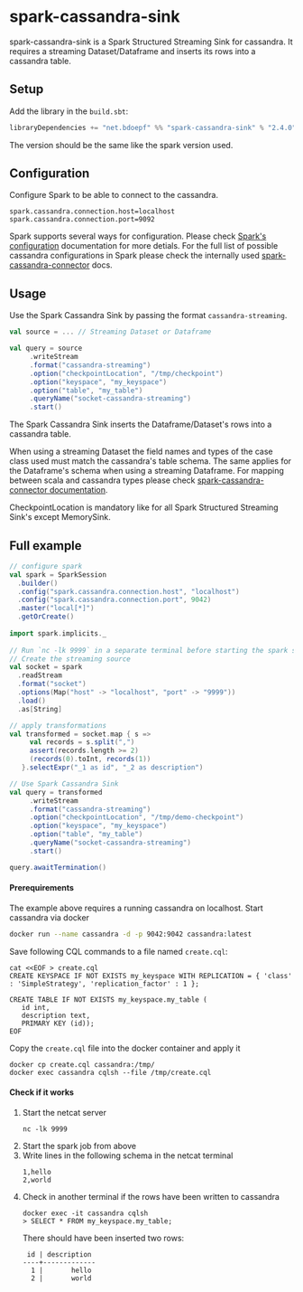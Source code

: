 spark-cassandra-sink
============

spark-cassandra-sink is a Spark Structured Streaming Sink for cassandra.
It requires a streaming Dataset/Dataframe and inserts its rows into a cassandra table.

Setup
-----

Add the library in the `build.sbt`:
```scala
libraryDependencies += "net.bdoepf" %% "spark-cassandra-sink" % "2.4.0"
```
The version should be the same like the spark version used.

Configuration
-------------
Configure Spark to be able to connect to the cassandra.
```
spark.cassandra.connection.host=localhost
spark.cassandra.connection.port=9092
```
Spark supports several ways for configuration. Please check [Spark's configuration](https://spark.apache.org/docs/latest/configuration.html) documentation for more detials.
For the full list of possible cassandra configurations in Spark please check the internally used [spark-cassandra-connector](https://github.com/datastax/spark-cassandra-connector) docs.


Usage
-----

Use the Spark Cassandra Sink by passing the format `cassandra-streaming`.

```scala
val source = ... // Streaming Dataset or Dataframe

val query = source
     .writeStream
     .format("cassandra-streaming")
     .option("checkpointLocation", "/tmp/checkpoint")
     .option("keyspace", "my_keyspace")
     .option("table", "my_table")
     .queryName("socket-cassandra-streaming")
     .start()
```
The Spark Cassandra Sink inserts the Dataframe/Dataset's rows into a cassandra table.

When using a streaming Dataset the field names and types of the case class used must match the cassandra's table schema.
The same applies for the Dataframe's schema when using a streaming Dataframe. For mapping between scala and cassandra types please check [spark-cassandra-connector documentation](https://github.com/datastax/spark-cassandra-connector/blob/master/doc/2_loading.md#data-type-conversions).

CheckpointLocation is mandatory like for all Spark Structured Streaming Sink's except MemorySink.

Full example
-----


```scala
// configure spark
val spark = SparkSession
  .builder()
  .config("spark.cassandra.connection.host", "localhost")
  .config("spark.cassandra.connection.port", 9042)
  .master("local[*]")
  .getOrCreate()
 
import spark.implicits._
 
// Run `nc -lk 9999` in a separate terminal before starting the spark structured streaming job
// Create the streaming source
val socket = spark
  .readStream
  .format("socket")
  .options(Map("host" -> "localhost", "port" -> "9999"))
  .load()
  .as[String]

// apply transformations
val transformed = socket.map { s =>
     val records = s.split(",")
     assert(records.length >= 2)
     (records(0).toInt, records(1))
   }.selectExpr("_1 as id", "_2 as description")

// Use Spark Cassandra Sink
val query = transformed
     .writeStream
     .format("cassandra-streaming")
     .option("checkpointLocation", "/tmp/demo-checkpoint")
     .option("keyspace", "my_keyspace")
     .option("table", "my_table")
     .queryName("socket-cassandra-streaming")
     .start()

query.awaitTermination()
```

#### Prerequirements

The example above requires a running cassandra on localhost.
Start cassandra via docker
```bash
docker run --name cassandra -d -p 9042:9042 cassandra:latest
```

Save following CQL commands to a file named `create.cql`:
```
cat <<EOF > create.cql
CREATE KEYSPACE IF NOT EXISTS my_keyspace WITH REPLICATION = { 'class' : 'SimpleStrategy', 'replication_factor' : 1 };

CREATE TABLE IF NOT EXISTS my_keyspace.my_table (
   id int,
   description text,
   PRIMARY KEY (id));
EOF
```

Copy the `create.cql` file into the docker container and apply it
```
docker cp create.cql cassandra:/tmp/
docker exec cassandra cqlsh --file /tmp/create.cql
```

#### Check if it works

1. Start the netcat server
    ```
    nc -lk 9999
    ```
2. Start the spark job from above
3. Write lines in the following schema in the netcat terminal
    ```
    1,hello
    2,world
    ```
4. Check in another terminal if the rows have been written to cassandra
    ```
    docker exec -it cassandra cqlsh
    > SELECT * FROM my_keyspace.my_table;
    ```
    There should have been inserted two rows:
    ```$xslt
     id | description
    ----+-------------
      1 |       hello
      2 |       world
    ```